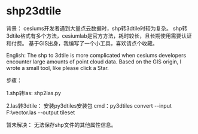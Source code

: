 # shp23dtile
背景：
cesiums开发者遇到大量点云数据时，shp转3dtile时较为复杂。
shp转3dtile格式有多个方法，cesiumlab是官方方法，耗时较长，且长期使用需要认证和付费。
基于GIS出身，我编写了一个小工具，喜欢请点个收藏。

English:
The shp to 3dtile is more complicated when cesiums developers encounter large amounts of point cloud data.
Based on the GIS origin, I wrote a small tool, like please click a Star.

步骤：

1.shp转las: shp2las.py

2.las转3dtile：
  安装py3dtiles安装包
  cmd：py3dtiles convert --input F:\vector.las --output tileset

暂未解决：
    无法保存shp文件的其他属性信息。


